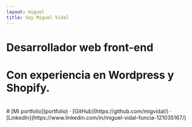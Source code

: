```yaml
---
layout: miguel
title: Soy Miguel Vidal
---
```



# Desarrollador web front-end
# Con experiencia en <span class="wp-color">Wordpress</span> y <span class="shopify-color">Shopify</span>.

<br>
# [Mi portfolio](portfolio) · [GitHub](https://github.com/migvidal/) · [LinkedIn](https://www.linkedin.com/in/miguel-vidal-funcia-121035167/)